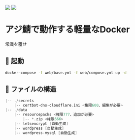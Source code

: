 [![](https://badgen.net/twitter/follow/AzisabaNetwork/?icon=twitter)](https://twitter.com/AzisabaNetwork)
[![](https://discordapp.com/api/guilds/357134045328572418/widget.png)](https://discord.gg/seheC2W)

# アジ鯖で動作する軽量なDocker
常識を覆せ

## 🎇 起動
```bash
docker-compose -f web/base.yml -f web/compose.yml up -d
```

## 🔌 ファイルの構造
```go
|-- ./secrets
    |-- certbot-dns-cloudflare.ini <権限600、編集が必要>
|-- ./data
    |-- resourcepacks <権限777、追加が必要>
        |-- *.zip <権限666>
    |-- letsencrypt [自動生成]
    |-- wordpress [自動生成]
    |-- wordpress-mysql [自動生成]
```
